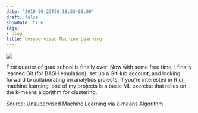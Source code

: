 ```yaml
---
date: "2018-09-23T20:18:53-05:00"
draft: false
showDate: true
tags:
- blog
title: Unsupervised Machine Learning
---
```


![](https://www.cam.ac.uk/sites/www.cam.ac.uk/files/styles/content-580x288/public/news/research/news/crop_85.jpg?itok=qvEFsIod)

First quarter of grad school is finally over! Now with some free time, I finally learned Git (for BASH emulation), set up a GitHub account, and looking forward to collaborating on analytics projects. If you're interested in R or machine learning, one of my projects is a basic ML exercise that relies on the k-means algorithm for clustering.

Source: [Unsupervised Machine Learning via k-means Algorithm](https://javorraca.github.io/Unsupervised-ML/)
